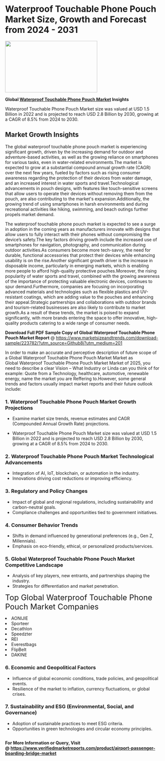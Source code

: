 <H1>Waterproof Touchable Phone Pouch Market Size, Growth and Forecast from 2024 - 2031</H1><img class="aligncenter size-medium wp-image-584254" src="https://thirdeyenews.in/wp-content/uploads/2024/09/Global-Market-Research-300x168.jpeg" alt="" width="300" height="168" /><p><strong>Global&nbsp;<a href="https://www.marketsizeandtrends.com/download-sample/223782/?utm_source=Github8j?utm_medium=201">Waterproof Touchable Phone Pouch Market</a> Insights</strong></p><p>Waterproof Touchable Phone Pouch Market size was valued at USD 1.5 Billion in 2022 and is projected to reach USD 2.8 Billion by 2030, growing at a CAGR of 8.5% from 2024 to 2030.</p><p><h2>Market Growth Insights</h2> <p>The global waterproof touchable phone pouch market is experiencing significant growth, driven by the increasing demand for outdoor and adventure-based activities, as well as the growing reliance on smartphones for various tasks, even in water-related environments.The market is expected to grow at a substantial compound annual growth rate (CAGR) over the next few years, fueled by factors such as rising consumer awareness regarding the protection of their devices from water damage, and an increased interest in water sports and travel.Technological advancements in pouch designs, with features like touch-sensitive screens that allow users to operate their devices without removing them from the pouch, are also contributing to the market's expansion.Additionally, the growing trend of using smartphones in harsh environments and during recreational activities like hiking, swimming, and beach outings further propels market demand.</p> <p>The waterproof touchable phone pouch market is expected to see a surge in adoption in the coming years as manufacturers innovate with designs that allow users to fully interact with their phones without compromising the device’s safety.The key factors driving growth include the increased use of smartphones for navigation, photography, and communication during outdoor activities.As consumers become more tech-savvy, the need for durable, functional accessories that protect their devices while enhancing usability is on the rise.Another significant growth driver is the increase in disposable income, particularly in emerging markets, which is enabling more people to afford high-quality protective pouches.Moreover, the rising popularity of water sports and travel, combined with the growing awareness of the importance of protecting valuable electronic devices, continues to spur demand.Furthermore, companies are focusing on incorporating advanced materials and technologies such as flexible plastics and UV-resistant coatings, which are adding value to the pouches and enhancing their appeal.Strategic partnerships and collaborations with outdoor brands and tourism-related businesses are also likely to contribute to market growth.As a result of these trends, the market is poised to expand significantly, with more brands entering the space to offer innovative, high-quality products catering to a wide range of consumer needs.</p> <p><span class=""><strong>Download Full PDF Sample Copy of Global Waterproof Touchable Phone Pouch Market Report</strong> @ <a href="https://www.marketsizeandtrends.com/download-sample/223782/?utm_source=Github8j?utm_medium=201" target="_blank">https://www.marketsizeandtrends.com/download-sample/223782/?utm_source=Github8j?utm_medium=201</a></span></p><p>In order to make an accurate and perceptive description of future scope of a Global&nbsp;Waterproof Touchable Phone Pouch Market Market as Global&nbsp;Waterproof Touchable Phone Pouch Market Market of 2025, you need to describe a clear Vision &ndash; What Industry or Linda can you think of for example: Quote from a Technology, healthcare, automotive, renewable energy, name the market you are Reffering to.However, some general trends and factors usually impact market reports and their future outlook include:</p><h3>1.&nbsp;<strong>Waterproof Touchable Phone Pouch Market Growth Projections</strong></h3><ul><li>Examine market size trends, revenue estimates and CAGR (Compounded Annual Growth Rate) projections.</li><li><p>Waterproof Touchable Phone Pouch Market size was valued at USD 1.5 Billion in 2022 and is projected to reach USD 2.8 Billion by 2030, growing at a CAGR of 8.5% from 2024 to 2030.</p></li></ul><h3>2.&nbsp;<strong>Waterproof Touchable Phone Pouch Market Technological Advancements</strong></h3><ul><li>Integration of AI, IoT, blockchain, or automation in the industry.</li><li>Innovations driving cost reductions or improving efficiency.</li></ul><h3>3.&nbsp;<strong>Regulatory and Policy Changes</strong></h3><ul><li>Impact of global and regional regulations, including sustainability and carbon-neutral goals.</li><li>Compliance challenges and opportunities tied to government initiatives.</li></ul><h3>4.&nbsp;<strong>Consumer Behavior Trends</strong></h3><ul><li>Shifts in demand influenced by generational preferences (e.g., Gen Z, Millennials).</li><li>Emphasis on eco-friendly, ethical, or personalized products/services.</li></ul><h3>5.&nbsp;<strong>Global Waterproof Touchable Phone Pouch Market Competitive Landscape</strong></h3><ul><li>Analysis of key players, new entrants, and partnerships shaping the industry.</li><li>Strategies for differentiation and market penetration.</li></ul><p data-pm-slice="1 1 []"><span style="color: inherit; font-family: inherit; font-size: 25px;">Top Global Waterproof Touchable Phone Pouch Market Companies</span></p><div class="" data-test-id=""><p><li>AONIJIE</li><li> Sporteer</li><li> Decathlon</li><li> Speedzter</li><li> REI</li><li> Everestbags</li><li> FlipBelt</li><li> DAKINE</li></p></div><h3>6.&nbsp;<strong>Economic and Geopolitical Factors</strong></h3><ul><li>Influence of global economic conditions, trade policies, and geopolitical events.</li><li>Resilience of the market to inflation, currency fluctuations, or global crises.</li></ul><h3>7.&nbsp;<strong>Sustainability and ESG (Environmental, Social, and Governance)</strong></h3><ul><li>Adoption of sustainable practices to meet ESG criteria.</li><li>Opportunities in green technologies and circular economy principles.</li></ul><h2><strong style="font-size: 14px;">For More Information or Query, Visit @&nbsp;</strong><a style="background-color: #ffffff; font-size: 14px;" href="https://www.marketsizeandtrends.com/report/waterproof-touchable-phone-pouch-market/" target="_blank">https://www.verifiedmarketreports.com/product/airport-passenger-boarding-bridge-market</a></h2>